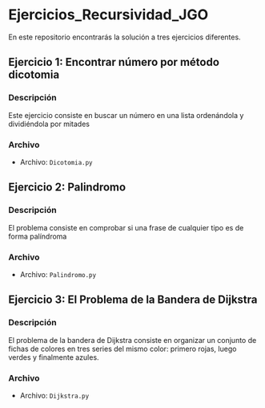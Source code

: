 # Ejercicios_Recursividad_JGO

En este repositorio encontrarás la solución a tres ejercicios diferentes.

## Ejercicio 1: Encontrar número por método dicotomia

### Descripción
Este ejercicio consiste en buscar un número en una lista ordenándola y dividiéndola por mitades

### Archivo
- Archivo: `Dicotomia.py`

## Ejercicio 2: Palindromo

### Descripción
El problema consiste en comprobar si una frase de cualquier tipo es de forma palíndroma

### Archivo
- Archivo: `Palindromo.py`

## Ejercicio 3: El Problema de la Bandera de Dijkstra

### Descripción
El problema de la bandera de Dijkstra consiste en organizar un conjunto de fichas de colores en tres series del mismo color: primero rojas, luego verdes y finalmente azules.

### Archivo
- Archivo: `Dijkstra.py`
